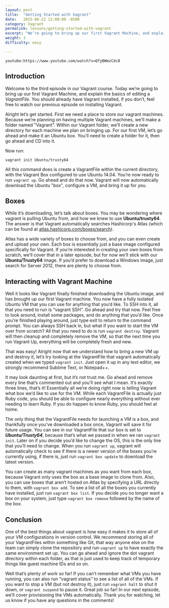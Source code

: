 ```yaml
---
layout: post
title:  "Getting Started with Vagrant"
date:   2015-06-22 12:00:00 -0500
category: Vagrant
permalink: lessons/getting-started-with-vagrant
excerpt: "We’re going to bring up our first Vagrant Machine, and explain the basics of editing a VagrantFile."
weight: 3
difficulty: easy

---
```

`youtube:https://www.youtube.com/watch?v=QfyBWmzCdc0`


Introduction
------------
Welcome to the third episode in our Vagrant course.  Today we’re going to bring up our first Vagrant Machine, and explain the basics of editing a *VagrantFile*.  You should already have Vagrant installed, if you don’t, feel free to watch our previous episode on installing Vagrant.

Alright let’s get started.  First we need a place to store our vagrant machines.  Because we’re planning on having multiple Vagrant machines, we’ll make a folder named "Vagrant".  Within our Vagrant folder, we’ll create a new directory for each machine we plan on bringing up. For our first VM, let’s go ahead and make it an Ubuntu box.  You’ll need to create a folder for it, then go ahead and CD into it.

Now run:

~~~
vagrant init Ubuntu/trusty64
~~~

All this command does is create a VagrantFile within the current directory, with the Vagrant Box configured to use Ubuntu 14.04.  You’re now ready to run ```vagrant up```. Go ahead and do that now.  Vagrant will now automatically download the Ubuntu "box", configure a VM, and bring it up for you.  

Boxes
-----
While it’s downloading, let’s talk about boxes.  You may be wondering where vagrant is pulling Ubuntu from, and how we knew to use **Ubuntu/trusty64**.  The answer is that Vagrant automatically searches Hashicorp's Atlas (which can be found at [atlas.hashicorp.com/boxes/search](http://atlas.hashicorp.com/boxes/search)).  

Atlas has a wide variety of boxes to choose from, and you can even create and upload your own.  Each box is essentially just a base image configured specifically for Vagrant.  If you’re interested in creating your own boxes from scratch, we’ll cover that in a later episode, but for now we’ll stick with our **Ubuntu/Trusty64** image.  If you’d prefer to download a Windows image, just search for Server 2012, there are plenty to choose from.

Interacting with Vagrant Machine
--------------------------------
Well it looks like Vagrant finally finished downloading the Ubuntu image, and has brought up our first Vagrant machine.  You now have a fully isolated Ubuntu VM that you can use for anything that you’d like.  To SSH into it, all that you need to run is “vagrant SSH”.  Go ahead and try that now.  Feel free to look around, install some packages, and do anything that you’d like.  Once you’re finished playing around, just type exit to return to the command prompt.  You can always SSH back in, but what if you want to start the VM over from scratch?  All that you need to do is run ```vagrant destroy```.  Vagrant will then cleanup and completely remove the VM, so that the next time you run Vagrant Up, everything will be completely fresh and new.

That was easy!  Alright now that we understand how to bring a new VM up and destroy it, let’s try looking at the VagrantFile that vagrant automatically created when we typed ```vagrant init```.  Just open it up in any text editor, we strongly recommend Sublime Text, or Notepad++.

It may look daunting at first, but it’s not trust me.  Go ahead and remove every line that’s commented out and you’ll see what I mean.  It’s exactly three lines, that’s it!  Essentially all we’re doing right now is telling Vagrant what box we’d like to use for the VM.  While each VagrantFile is actually just Ruby code, you should be able to configure nearly everything without ever needing to learn Ruby.  If you do happen to know Ruby, you should feel at home.

The only thing that the VagrantFile needs for launching a VM is a box, and thankfully once you’ve downloaded a box once, Vagrant will save it for future usage.  You can see in our VagrantFile that our box is set to ***Ubuntu/Trusty64***, because that’s what we passed in when we ran ```vagrant init```.  Later on if you decide you’d like to change the OS, this is the only line that you’ll need to change.  When you run ```vagrant up```, vagrant will automatically check to see if there is a newer version of the boxes you’re currently using, if there is, just run ```vagrant box update``` to download the latest version.

You can create as many vagrant machines as you want from each box, because Vagrant only uses the box as a base image to clone from.  Also, you can use boxes that aren’t hosted on Atlas by specifying a URL directly to them, with ```vagrant box add```.  To see a list of all the boxes you currently have installed, just run ```vagrant box list```.  If you decide you no longer want a box on your system, just type ```vagrant box remove``` followed by the name of the box.

Conclusion
----------
One of the best things about vagrant is how easy it makes it to store all of your VM configurations in version control.  We recommend storing all of your VagrantFiles within something like Git, that way anyone else on the team can simply clone the repository and run ```vagrant up``` to have exactly the same environment set up.  You can go ahead and ignore the dot vagrant directory within each folder, as that is just used to keep track of temporary things like guest machine IDs and so on.

Well that’s plenty of work so far!  If you can’t remember what VMs you have running, you can also run “vagrant status” to see a list of all of the VMs.  If you want to stop a VM (but not destroy it), just run ```vagrant halt``` to shut it down, or ```vagrant suspend``` to pause it.  Great job so far!  In our next episode, we’ll cover provisioning the VMs automatically.  Thank you for watching, let us know if you have any questions in the comments!
